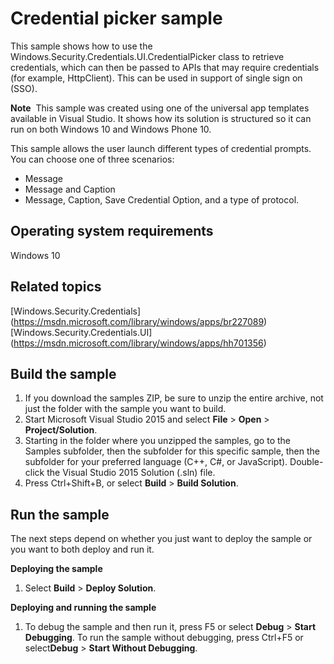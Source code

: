<!---
  category: IdentitySecurityAndEncryption
  samplefwlink: http://go.microsoft.com/fwlink/p/?LinkId=620526
--->

# Credential picker sample

This sample shows how to use the Windows.Security.Credentials.UI.CredentialPicker class to retrieve credentials, which can then be passed to APIs that may require credentials (for example, HttpClient). This can be used in support of single sign on (SSO).

**Note**  This sample was created using one of the universal app templates available in Visual Studio. It shows how its solution is structured so it can run on both Windows 10 and Windows Phone 10.

This sample allows the user launch different types of credential prompts. You can choose one of three scenarios: 
- Message
- Message and Caption
- Message, Caption, Save Credential Option, and a type of protocol.

Operating system requirements
-----------------------------

Windows 10

Related topics
---------------

[Windows.Security.Credentials] (https://msdn.microsoft.com/library/windows/apps/br227089)
[Windows.Security.Credentials.UI] (https://msdn.microsoft.com/library/windows/apps/hh701356)

Build the sample
----------------

1. If you download the samples ZIP, be sure to unzip the entire archive, not just the folder with the sample you want to build. 
2. Start Microsoft Visual Studio 2015 and select **File** \> **Open** \> **Project/Solution**.
3. Starting in the folder where you unzipped the samples, go to the Samples subfolder, then the subfolder for this specific sample, then the subfolder for your preferred language (C++, C#, or JavaScript). Double-click the Visual Studio 2015 Solution (.sln) file.
4. Press Ctrl+Shift+B, or select **Build** \> **Build Solution**.

Run the sample
--------------

The next steps depend on whether you just want to deploy the sample or you want to both deploy and run it.

**Deploying the sample**

1.  Select **Build** \> **Deploy Solution**.

**Deploying and running the sample**

1.  To debug the sample and then run it, press F5 or select **Debug** \> **Start Debugging**. To run the sample without debugging, press Ctrl+F5 or select**Debug** \> **Start Without Debugging**.